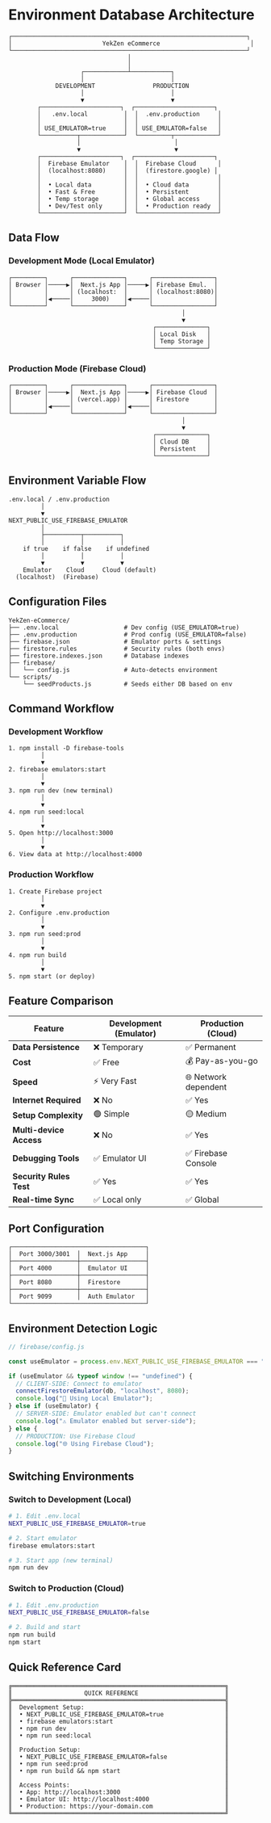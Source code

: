 # Environment Database Architecture

```
┌─────────────────────────────────────────────────────────────────┐
│                         YekZen eCommerce                         │
└─────────────────────────────────────────────────────────────────┘
                                 │
                                 │
                    ┌────────────┴───────────┐
                    │                        │
             DEVELOPMENT                PRODUCTION
                    │                        │
                    ▼                        ▼
        ┌──────────────────────┐  ┌──────────────────────┐
        │   .env.local          │  │  .env.production     │
        │                       │  │                      │
        │ USE_EMULATOR=true     │  │ USE_EMULATOR=false   │
        └──────────┬────────────┘  └─────────┬────────────┘
                   │                          │
                   ▼                          ▼
        ┌──────────────────────┐  ┌──────────────────────┐
        │  Firebase Emulator    │  │  Firebase Cloud      │
        │  (localhost:8080)     │  │  (firestore.google) │
        │                       │  │                      │
        │  • Local data         │  │  • Cloud data        │
        │  • Fast & Free        │  │  • Persistent        │
        │  • Temp storage       │  │  • Global access     │
        │  • Dev/Test only      │  │  • Production ready  │
        └───────────────────────┘  └──────────────────────┘
```

## Data Flow

### Development Mode (Local Emulator)

```
┌─────────┐      ┌──────────────┐      ┌─────────────────┐
│ Browser │─────▶│  Next.js App │─────▶│ Firebase Emul.  │
│         │      │ (localhost:  │      │ (localhost:8080)│
│         │◀─────│     3000)    │◀─────│                 │
└─────────┘      └──────────────┘      └─────────────────┘
                                                │
                                                ▼
                                        ┌──────────────┐
                                        │ Local Disk   │
                                        │ Temp Storage │
                                        └──────────────┘
```

### Production Mode (Firebase Cloud)

```
┌─────────┐      ┌──────────────┐      ┌─────────────────┐
│ Browser │─────▶│  Next.js App │─────▶│ Firebase Cloud  │
│         │      │ (vercel.app) │      │ Firestore       │
│         │◀─────│              │◀─────│                 │
└─────────┘      └──────────────┘      └─────────────────┘
                                                │
                                                ▼
                                        ┌──────────────┐
                                        │ Cloud DB     │
                                        │ Persistent   │
                                        └──────────────┘
```

## Environment Variable Flow

```
.env.local / .env.production
         │
         ▼
NEXT_PUBLIC_USE_FIREBASE_EMULATOR
         │
         ├──────────┬──────────┐
         │          │          │
    if true    if false    if undefined
         │          │          │
         ▼          ▼          ▼
    Emulator    Cloud     Cloud (default)
  (localhost)  (Firebase)
```

## Configuration Files

```
YekZen-eCommerce/
├── .env.local                  # Dev config (USE_EMULATOR=true)
├── .env.production             # Prod config (USE_EMULATOR=false)
├── firebase.json               # Emulator ports & settings
├── firestore.rules             # Security rules (both envs)
├── firestore.indexes.json      # Database indexes
├── firebase/
│   └── config.js               # Auto-detects environment
└── scripts/
    └── seedProducts.js         # Seeds either DB based on env
```

## Command Workflow

### Development Workflow

```
1. npm install -D firebase-tools
         │
         ▼
2. firebase emulators:start
         │
         ▼
3. npm run dev (new terminal)
         │
         ▼
4. npm run seed:local
         │
         ▼
5. Open http://localhost:3000
         │
         ▼
6. View data at http://localhost:4000
```

### Production Workflow

```
1. Create Firebase project
         │
         ▼
2. Configure .env.production
         │
         ▼
3. npm run seed:prod
         │
         ▼
4. npm run build
         │
         ▼
5. npm start (or deploy)
```

## Feature Comparison

| Feature                 | Development (Emulator) | Production (Cloud)   |
| ----------------------- | ---------------------- | -------------------- |
| **Data Persistence**    | ❌ Temporary           | ✅ Permanent         |
| **Cost**                | ✅ Free                | 💰 Pay-as-you-go     |
| **Speed**               | ⚡ Very Fast           | 🌐 Network dependent |
| **Internet Required**   | ❌ No                  | ✅ Yes               |
| **Setup Complexity**    | 🟢 Simple              | 🟡 Medium            |
| **Multi-device Access** | ❌ No                  | ✅ Yes               |
| **Debugging Tools**     | ✅ Emulator UI         | ✅ Firebase Console  |
| **Security Rules Test** | ✅ Yes                 | ✅ Yes               |
| **Real-time Sync**      | ✅ Local only          | ✅ Global            |

## Port Configuration

```
┌─────────────────────────────────────┐
│  Port 3000/3001  │  Next.js App     │
├──────────────────┼──────────────────┤
│  Port 4000       │  Emulator UI     │
├──────────────────┼──────────────────┤
│  Port 8080       │  Firestore       │
├──────────────────┼──────────────────┤
│  Port 9099       │  Auth Emulator   │
└─────────────────────────────────────┘
```

## Environment Detection Logic

```javascript
// firebase/config.js

const useEmulator = process.env.NEXT_PUBLIC_USE_FIREBASE_EMULATOR === "true";

if (useEmulator && typeof window !== "undefined") {
  // CLIENT-SIDE: Connect to emulator
  connectFirestoreEmulator(db, "localhost", 8080);
  console.log("🔧 Using Local Emulator");
} else if (useEmulator) {
  // SERVER-SIDE: Emulator enabled but can't connect
  console.log("⚠️ Emulator enabled but server-side");
} else {
  // PRODUCTION: Use Firebase Cloud
  console.log("🌐 Using Firebase Cloud");
}
```

## Switching Environments

### Switch to Development (Local)

```bash
# 1. Edit .env.local
NEXT_PUBLIC_USE_FIREBASE_EMULATOR=true

# 2. Start emulator
firebase emulators:start

# 3. Start app (new terminal)
npm run dev
```

### Switch to Production (Cloud)

```bash
# 1. Edit .env.production
NEXT_PUBLIC_USE_FIREBASE_EMULATOR=false

# 2. Build and start
npm run build
npm start
```

## Quick Reference Card

```
╔═══════════════════════════════════════════════════════════╗
║                    QUICK REFERENCE                        ║
╠═══════════════════════════════════════════════════════════╣
║  Development Setup:                                       ║
║  • NEXT_PUBLIC_USE_FIREBASE_EMULATOR=true                 ║
║  • firebase emulators:start                               ║
║  • npm run dev                                            ║
║  • npm run seed:local                                     ║
║                                                           ║
║  Production Setup:                                        ║
║  • NEXT_PUBLIC_USE_FIREBASE_EMULATOR=false                ║
║  • npm run seed:prod                                      ║
║  • npm run build && npm start                             ║
║                                                           ║
║  Access Points:                                           ║
║  • App: http://localhost:3000                             ║
║  • Emulator UI: http://localhost:4000                     ║
║  • Production: https://your-domain.com                    ║
╚═══════════════════════════════════════════════════════════╝
```
